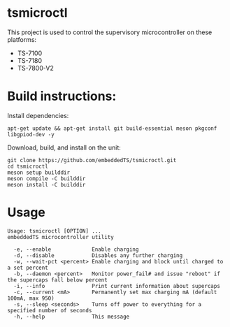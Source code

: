 # tsmicroctl
This project is used to control the supervisory microcontroller on these platforms:
* TS-7100
* TS-7180
* TS-7800-V2

# Build instructions:
Install dependencies:

    apt-get update && apt-get install git build-essential meson pkgconf libgpiod-dev -y

Download, build, and install on the unit:

    git clone https://github.com/embeddedTS/tsmicroctl.git
    cd tsmicroctl
    meson setup builddir
    meson compile -C builddir
    meson install -C builddir

# Usage
    Usage: tsmicroctl [OPTION] ...
    embeddedTS microcontroller utility
    
      -e, --enable             Enable charging
      -d, --disable            Disables any further charging
      -w, --wait-pct <percent> Enable charging and block until charged to a set percent
      -b, --daemon <percent>   Monitor power_fail# and issue "reboot" if the supercaps fall below percent
      -i, --info               Print current information about supercaps
      -c, --current <mA>       Permanently set max charging mA (default 100mA, max 950)
      -s, --sleep <seconds>    Turns off power to everything for a specified number of seconds
      -h, --help               This message
